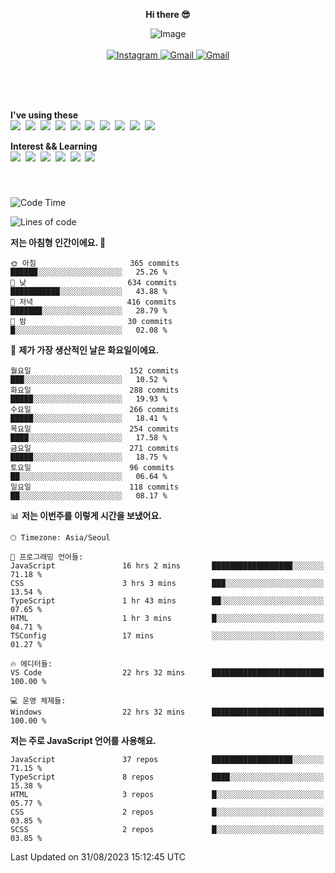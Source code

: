<p align="center">
  <strong>Hi there 😎</strong>
</p>
<p align="center">
 <img src="https://github.com/newri0807/newri0807/assets/51315988/4a6fb530-b6e7-4156-ae8c-bd620836a7cc" alt="Image" align="center"/>
  <br/>
  <br/>
  <a href="https://www.instagram.com/_nm.87/">
    <img src="https://img.shields.io/badge/-Instagram-dd2a7b?style=flat-squaree&logo=instagram&logoColor=white" alt="Instagram" />
  </a>
  <a href="mailto:newri0807@gmail.com">
    <img src="https://img.shields.io/badge/-Gmail-d14836?style=flat-squaree&logo=Gmail&logoColor=white" alt="Gmail" />
  </a>
  <a href="https://twitter.com/Irwen215">
    <img src="https://img.shields.io/badge/Twitter-1DA1F2?style=flat-squaree&logo=twitter&logoColor=white" alt="Gmail" />
  </a>  
</p>

 
 
</p>
<br/>
<br/>
<br/>
<p align="left">
  <strong>I've using these </strong>
  <br/>
  <img src="https://img.shields.io/badge/Html5-E34F26?style=flat-square&logo=html5&logoColor=white"/></a>&nbsp 
  <img src="https://img.shields.io/badge/css-1572B6?style=flat-square&logo=css3&logoColor=white"/></a>&nbsp 
  <img src="https://img.shields.io/badge/Bootstrap-7952B3?style=flat-square&logo=Bootstrap&logoColor=white"/></a>&nbsp 
  <img src="https://img.shields.io/badge/Javascript-ffb13b?style=flat-square&logo=javascript&logoColor=white"/></a>&nbsp 
  <img src="https://img.shields.io/badge/jquery-0769AD?style=flat-square&logo=jquery&logoColor=white"/></a>&nbsp 
  <img src="https://img.shields.io/badge/C Sharp-239120?style=flat-square&logo=C Sharp&logoColor=white"/></a>&nbsp 
  <img src="https://img.shields.io/badge/.NET-512BD4?style=flat-square&logo=.NET&logoColor=white"/></a>&nbsp 
  <img src="https://img.shields.io/badge/MicrosoftSQLServer-CC2927?style=flat-square&logo=microsoft&logoColor=white"/></a>&nbsp
  <img src="https://img.shields.io/badge/Firebase-FFCA28?style=flat-square&logo=firebase&logoColor=white"/></a>&nbsp 
  <img src="https://img.shields.io/badge/react-61DAFB?style=flat-square&logo=react&logoColor=white"/></a>&nbsp  
</p>

<p align="left">
  <strong>Interest && Learning</strong>
  <br/>
  <img src="https://img.shields.io/badge/TypeScript-3178C6?style=flat-square&logo=TypeScript&logoColor=white"/>&nbsp 
  <img src="https://img.shields.io/badge/Next.js-000000?style=flat-square&logo=Next.js&logoColor=white"/></a>&nbsp 
  <img src="https://img.shields.io/badge/Node.js-339933?style=flat-square&logo=node.js&logoColor=white"/></a>&nbsp 
  <img src="https://img.shields.io/badge/MySQL-4479A1?style=flat-square&logo=MySQL&logoColor=white"/></a>&nbsp 
  <img src="https://img.shields.io/badge/Java-007396?style=flat-square&logo=Java&logoColor=white"/></a>&nbsp
  <img src="https://img.shields.io/badge/Sass-CC6699?style=flat-square&logo=Sass&logoColor=white"/></a>&nbsp 
</p>

&nbsp;
&nbsp;
###

<!--START_SECTION:waka-->
![Code Time](http://img.shields.io/badge/Code%20Time-378%20hrs%2041%20mins-blue)

![Lines of code](https://img.shields.io/badge/%EC%A0%80%EB%8A%94%20%EC%97%AC%ED%83%9C%EA%B9%8C%EC%A7%80%20-1.5%20million%20%EC%A4%84%EC%9D%98%20%EC%BD%94%EB%93%9C%EB%A5%BC%20%EC%9E%91%EC%84%B1%ED%96%88%EC%96%B4%EC%9A%94.-blue)

**저는 아침형 인간이에요. 🐤** 

```text
🌞 아침                     365 commits         ██████░░░░░░░░░░░░░░░░░░░   25.26 % 
🌆 낮　                     634 commits         ███████████░░░░░░░░░░░░░░   43.88 % 
🌃 저녁                     416 commits         ███████░░░░░░░░░░░░░░░░░░   28.79 % 
🌙 밤　                     30 commits          █░░░░░░░░░░░░░░░░░░░░░░░░   02.08 % 
```
📅 **제가 가장 생산적인 날은 화요일이에요.** 

```text
월요일                      152 commits         ███░░░░░░░░░░░░░░░░░░░░░░   10.52 % 
화요일                      288 commits         █████░░░░░░░░░░░░░░░░░░░░   19.93 % 
수요일                      266 commits         █████░░░░░░░░░░░░░░░░░░░░   18.41 % 
목요일                      254 commits         ████░░░░░░░░░░░░░░░░░░░░░   17.58 % 
금요일                      271 commits         █████░░░░░░░░░░░░░░░░░░░░   18.75 % 
토요일                      96 commits          ██░░░░░░░░░░░░░░░░░░░░░░░   06.64 % 
일요일                      118 commits         ██░░░░░░░░░░░░░░░░░░░░░░░   08.17 % 
```


📊 **저는 이번주를 이렇게 시간을 보냈어요.** 

```text
🕑︎ Timezone: Asia/Seoul

💬 프로그래밍 언어들: 
JavaScript               16 hrs 2 mins       ██████████████████░░░░░░░   71.18 % 
CSS                      3 hrs 3 mins        ███░░░░░░░░░░░░░░░░░░░░░░   13.54 % 
TypeScript               1 hr 43 mins        ██░░░░░░░░░░░░░░░░░░░░░░░   07.65 % 
HTML                     1 hr 3 mins         █░░░░░░░░░░░░░░░░░░░░░░░░   04.71 % 
TSConfig                 17 mins             ░░░░░░░░░░░░░░░░░░░░░░░░░   01.27 % 

🔥 에디터들: 
VS Code                  22 hrs 32 mins      █████████████████████████   100.00 % 

💻 운영 체제들: 
Windows                  22 hrs 32 mins      █████████████████████████   100.00 % 
```

**저는 주로 JavaScript 언어를 사용해요.** 

```text
JavaScript               37 repos            ██████████████████░░░░░░░   71.15 % 
TypeScript               8 repos             ████░░░░░░░░░░░░░░░░░░░░░   15.38 % 
HTML                     3 repos             █░░░░░░░░░░░░░░░░░░░░░░░░   05.77 % 
CSS                      2 repos             █░░░░░░░░░░░░░░░░░░░░░░░░   03.85 % 
SCSS                     2 repos             █░░░░░░░░░░░░░░░░░░░░░░░░   03.85 % 
```




 Last Updated on 31/08/2023 15:12:45 UTC
<!--END_SECTION:waka-->
